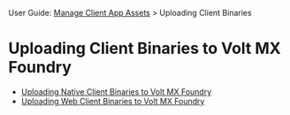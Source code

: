                               

User Guide: [Manage Client App Assets](Manage_Client_App_Assets.md) > Uploading Client Binaries

Uploading Client Binaries to Volt MX Foundry
===========================================

*   [Uploading Native Client Binaries to Volt MX Foundry](Upload_Native_Client_Binaries.md#Uploadin)
*   [Uploading Web Client Binaries to Volt MX Foundry](Upload_WEB_Client_Binaries.md)
